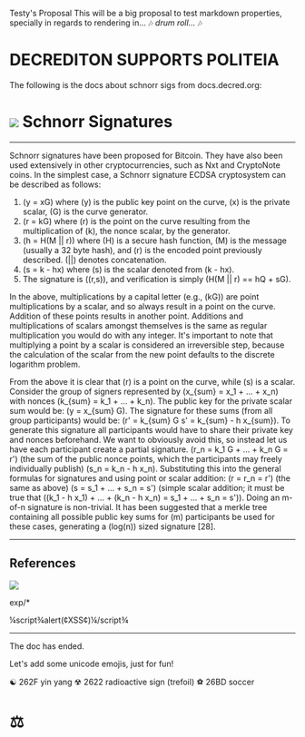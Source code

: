 Testy's Proposal
This will be a big proposal to test markdown properties, specially in regards to rendering in... 🎶 *drum roll...* 🎶

# DECREDITON SUPPORTS POLITEIA

The following is the docs about schnorr sigs from docs.decred.org:

# <img class="dcr-icon" src="/img/dcr-icons/Code.svg" /> Schnorr Signatures 

---

Schnorr signatures have been proposed for Bitcoin. They have also been used extensively in other cryptocurrencies, such as Nxt and CryptoNote coins. In the simplest case, a Schnorr signature ECDSA cryptosystem can be described as follows:

1. \(y = xG\) where \(y\) is the public key point on the curve, \(x\) is the private scalar, \(G\) is the curve generator.
2. \(r = kG\) where \(r\) is the point on the curve resulting from the multiplication of \(k\), the nonce scalar, by the generator.
3. \(h = H(M || r)\) where \(H\) is a secure hash function, \(M\) is the message (usually a 32 byte hash), and \(r\) is the encoded point previously described. \(||\) denotes concatenation.
4. \(s = k - hx\) where \(s\) is the scalar denoted from \(k - hx\).
5. The signature is \((r,s)\), and verification is simply \(H(M || r) == hQ + sG\).

In the above, multiplications by a capital letter (e.g., \(kG\)) are point multiplications by a scalar, and so always result in a point on the curve. Addition of these points results in another point. Additions and multiplications of scalars amongst themselves is the same as regular multiplication you would do with any integer. It's important to note that multiplying a point by a scalar is considered an irreversible step, because the calculation of the scalar from the new point defaults to the discrete logarithm problem.

From the above it is clear that \(r\) is a point on the curve, while \(s\) is a scalar. Consider the group of signers represented by \(x_{sum} = x_1 + ... + x_n\) with nonces \(k_{sum} = k_1 + ... + k_n\). The public key for the private scalar sum would be: \(y = x_{sum} G\). The signature for these sums (from all group participants) would be: \(r' = k_{sum} G s' = k_{sum} - h x_{sum}\). To generate this signature all participants would have to share their private key and nonces beforehand. We want to obviously avoid this, so instead let us have each participant create a partial signature. \(r_n = k_1 G + ... + k_n G = r'\) (the sum of the public nonce points, which the participants may freely individually publish) \(s_n = k_n - h x_n\). Substituting this into the general formulas for signatures and using point or scalar addition: \(r = r_n = r'\) (the same as above) \(s = s_1 + ... + s_n = s'\) (simple scalar addition; it must be true that \((k_1 - h x_1) + ... + (k_n - h x_n) = s_1 + ... + s_n = s')\). Doing an m-of-n signature is non-trivial. It has been suggested that a merkle tree containing all possible public key sums for \(m\) participants be used for these cases, generating a \(log(n)\) sized signature [28].

---

## <i class="fa fa-book"></i> References 

[^1]: Wuille P. 2015. [Tree signatures: Multisig on steroids using tree signatures](https://decred.org/research/wuille2015.pdf).

<IMG SRC=" &#14;  javascript:alert('XSS');">

<BR SIZE="&{alert('XSS')}">

exp/*<A STYLE='no\xss:noxss("*//*");
xss:ex/*XSS*//*/*/pression(alert("XSS"))'>


¼script¾alert(¢XSS¢)¼/script¾


---

The doc has ended.

Let's add some unicode emojis, just for fun!

☯ 262F yin yang
☢ 2622 radioactive sign (trefoil)
⚽ 26BD soccer

# ⚖️